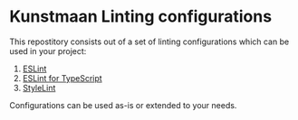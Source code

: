 # Kunstmaan Linting configurations

This repostitory consists out of a set of linting configurations which can be used in your project:

1. [ESLint](./eslint-config)
2. [ESLint for TypeScript](./eslint-config-typescript)
3. [StyleLint](./stylelint-config)

Configurations can be used as-is or extended to your needs.
